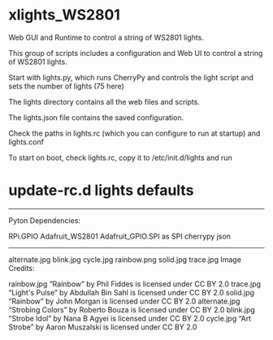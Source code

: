 # xlights_WS2801
Web GUI and Runtime to control a string of WS2801 lights.

This group of scripts includes a configuration and Web UI to control a string of WS2801 lights.

Start with lights.py, which runs CherryPy and controls the light script and sets the number of lights (75 here)

The lights directory contains all the web files and scripts.

The lights.json file contains the saved configuration.

Check the paths in lights.rc (which you can configure to run at startup) and lights.conf

To start on boot, check lights.rc, copy it to /etc/init.d/lights and run 
# update-rc.d lights defaults

------------------
Pyton Dependencies:

RPi.GPIO
Adafruit_WS2801
Adafruit_GPIO.SPI as SPI
cherrypy
json

------------------
alternate.jpg  blink.jpg  cycle.jpg  rainbow.png  solid.jpg  trace.jpg
Image Credits:

rainbow.jpg “Rainbow” by Phil Fiddes is licensed under CC BY 2.0
trace.jpg “Light's Pulse” by Abdullah Bin Sahl is licensed under CC BY 2.0
solid.jpg “Rainbow” by John Morgan is licensed under CC BY 2.0
alternate.jpg “Strobing Colors” by Roberto Bouza is licensed under CC BY 2.0
blink.jpg “Strobe Idol” by Nana B Agyei is licensed under CC BY 2.0
cycle.jpg “Art Strobe” by Aaron Muszalski is licensed under CC BY 2.0
